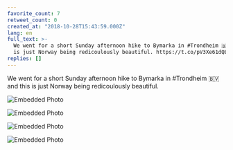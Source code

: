 ```yaml
---
favorite_count: 7
retweet_count: 0
created_at: "2018-10-28T15:43:59.000Z"
lang: en
full_text: >-
  We went for a short Sunday afternoon hike to Bymarka in #Trondheim 🇧🇻 and this
  is just Norway being redicoulously beautiful. https://t.co/pV3Xe61dQB
replies: []
---
```


We went for a short Sunday afternoon hike to Bymarka in #Trondheim 🇧🇻 and this
is just Norway being redicoulously beautiful.

<div class="gallery gallery-4">

![Embedded Photo](https://twitter-media-coderbyheart.s3.eu-north-1.amazonaws.com/1056572293395165186-Dqmy0O2XcAQCjbY.jpg)

![Embedded Photo](https://twitter-media-coderbyheart.s3.eu-north-1.amazonaws.com/1056572293395165186-Dqmy1M1WoAAgeLH.jpg)

![Embedded Photo](https://twitter-media-coderbyheart.s3.eu-north-1.amazonaws.com/1056572293395165186-Dqmy2pAW4AEG-33.jpg)

![Embedded Photo](https://twitter-media-coderbyheart.s3.eu-north-1.amazonaws.com/1056572293395165186-Dqmy4IPXcAYmuzZ.jpg)

</div>
